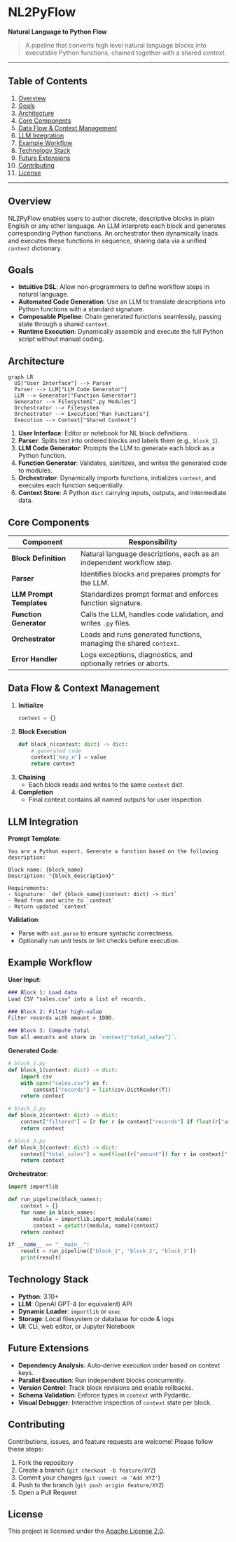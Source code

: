 # NL2PyFlow

**Natural Language to Python Flow**

> A pipeline that converts high level natural language blocks into executable Python functions, chained together with a shared context.

---

## Table of Contents

1. [Overview](#overview)
2. [Goals](#goals)
3. [Architecture](#architecture)
4. [Core Components](#core-components)
5. [Data Flow & Context Management](#data-flow--context-management)
6. [LLM Integration](#llm-integration)
7. [Example Workflow](#example-workflow)
8. [Technology Stack](#technology-stack)
9. [Future Extensions](#future-extensions)
10. [Contributing](#contributing)
11. [License](#license)

---

## Overview

NL2PyFlow enables users to author discrete, descriptive blocks in plain English or any other language. An LLM interprets each block and generates corresponding Python functions. An orchestrator then dynamically loads and executes these functions in sequence, sharing data via a unified `context` dictionary.

## Goals

- **Intuitive DSL**: Allow non‑programmers to define workflow steps in natural language.
- **Automated Code Generation**: Use an LLM to translate descriptions into Python functions with a standard signature.
- **Composable Pipeline**: Chain generated functions seamlessly, passing state through a shared `context`.
- **Runtime Execution**: Dynamically assemble and execute the full Python script without manual coding.

## Architecture

```mermaid
graph LR
  UI["User Interface"] --> Parser
  Parser --> LLM["LLM Code Generator"]
  LLM --> Generator["Function Generator"]
  Generator --> Filesystem[".py Modules"]
  Orchestrator --> Filesystem
  Orchestrator --> Execution["Run Functions"]
  Execution --> Context["Shared Context"]
```

1. **User Interface**: Editor or notebook for NL block definitions.
2. **Parser**: Splits text into ordered blocks and labels them (e.g., `block_1`).
3. **LLM Code Generator**: Prompts the LLM to generate each block as a Python function.
4. **Function Generator**: Validates, sanitizes, and writes the generated code to modules.
5. **Orchestrator**: Dynamically imports functions, initializes `context`, and executes each function sequentially.
6. **Context Store**: A Python `dict` carrying inputs, outputs, and intermediate data.

## Core Components

| Component                | Responsibility                                                       |
| ------------------------ | -------------------------------------------------------------------- |
| **Block Definition**     | Natural language descriptions, each as an independent workflow step. |
| **Parser**               | Identifies blocks and prepares prompts for the LLM.                  |
| **LLM Prompt Templates** | Standardizes prompt format and enforces function signature.          |
| **Function Generator**   | Calls the LLM, handles code validation, and writes `.py` files.      |
| **Orchestrator**         | Loads and runs generated functions, managing the shared `context`.   |
| **Error Handler**        | Logs exceptions, diagnostics, and optionally retries or aborts.      |

## Data Flow & Context Management

1. **Initialize**
   ```python
   context = {}
   ```
2. **Block Execution**
   ```python
   def block_n(context: dict) -> dict:
       # generated code
       context['key_n'] = value
       return context
   ```
3. **Chaining**
   - Each block reads and writes to the same `context` dict.
4. **Completion**
   - Final context contains all named outputs for user inspection.

## LLM Integration

**Prompt Template**:

```text
You are a Python expert. Generate a function based on the following description:

Block name: {block_name}
Description: "{block_description}"

Requirements:
- Signature: `def {block_name}(context: dict) -> dict`
- Read from and write to `context`
- Return updated `context`
```

**Validation**:

- Parse with `ast.parse` to ensure syntactic correctness.
- Optionally run unit tests or lint checks before execution.

## Example Workflow

**User Input**:

```markdown
### Block 1: Load data
Load CSV "sales.csv" into a list of records.

### Block 2: Filter high‑value
Filter records with amount > 1000.

### Block 3: Compute total
Sum all amounts and store in `context["total_sales"]`.
```

**Generated Code**:

```python
# block_1.py
def block_1(context: dict) -> dict:
    import csv
    with open("sales.csv") as f:
        context["records"] = list(csv.DictReader(f))
    return context

# block_2.py
def block_2(context: dict) -> dict:
    context["filtered"] = [r for r in context["records"] if float(r["amount"]) > 1000]
    return context

# block_3.py
def block_3(context: dict) -> dict:
    context["total_sales"] = sum(float(r["amount"]) for r in context["filtered"])
    return context
```

**Orchestrator**:

```python
import importlib

def run_pipeline(block_names):
    context = {}
    for name in block_names:
        module = importlib.import_module(name)
        context = getattr(module, name)(context)
    return context

if __name__ == "__main__":
    result = run_pipeline(["block_1", "block_2", "block_3"])
    print(result)
```

## Technology Stack

- **Python**: 3.10+
- **LLM**: OpenAI GPT-4 (or equivalent) API
- **Dynamic Loader**: `importlib` or `exec`
- **Storage**: Local filesystem or database for code & logs
- **UI**: CLI, web editor, or Jupyter Notebook

## Future Extensions

- **Dependency Analysis**: Auto‑derive execution order based on context keys.
- **Parallel Execution**: Run independent blocks concurrently.
- **Version Control**: Track block revisions and enable rollbacks.
- **Schema Validation**: Enforce types in `context` with Pydantic.
- **Visual Debugger**: Interactive inspection of `context` state per block.

## Contributing

Contributions, issues, and feature requests are welcome! Please follow these steps:

1. Fork the repository
2. Create a branch (`git checkout -b feature/XYZ`)
3. Commit your changes (`git commit -m 'Add XYZ'`)
4. Push to the branch (`git push origin feature/XYZ`)
5. Open a Pull Request

## License

This project is licensed under the [Apache License 2.0](LICENSE).

